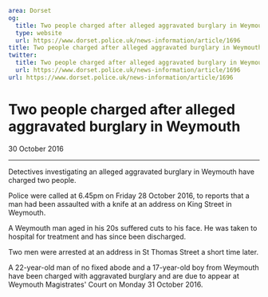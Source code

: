 ```yaml
area: Dorset
og:
  title: Two people charged after alleged aggravated burglary in Weymouth
  type: website
  url: https://www.dorset.police.uk/news-information/article/1696
title: Two people charged after alleged aggravated burglary in Weymouth |
twitter:
  title: Two people charged after alleged aggravated burglary in Weymouth
  url: https://www.dorset.police.uk/news-information/article/1696
url: https://www.dorset.police.uk/news-information/article/1696
```

# Two people charged after alleged aggravated burglary in Weymouth

30 October 2016

* * *

Detectives investigating an alleged aggravated burglary in Weymouth have charged two people.

Police were called at 6.45pm on Friday 28 October 2016, to reports that a man had been assaulted with a knife at an address on King Street in Weymouth.

A Weymouth man aged in his 20s suffered cuts to his face. He was taken to hospital for treatment and has since been discharged.

Two men were arrested at an address in St Thomas Street a short time later.

A 22-year-old man of no fixed abode and a 17-year-old boy from Weymouth have been charged with aggravated burglary and are due to appear at Weymouth Magistrates' Court on Monday 31 October 2016.
